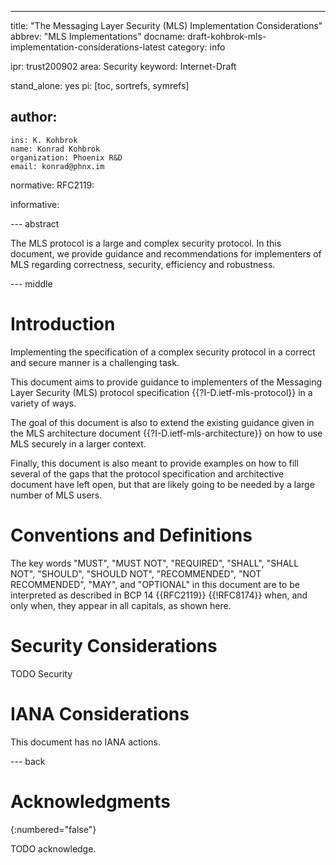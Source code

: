---
title: "The Messaging Layer Security (MLS) Implementation Considerations"
abbrev: "MLS Implementations"
docname: draft-kohbrok-mls-implementation-considerations-latest
category: info

ipr: trust200902
area: Security
keyword: Internet-Draft

stand_alone: yes
pi: [toc, sortrefs, symrefs]

author:
 -
    ins: K. Kohbrok
    name: Konrad Kohbrok
    organization: Phoenix R&D
    email: konrad@phnx.im

normative:
  RFC2119:

informative:



--- abstract

The MLS protocol is a large and complex security protocol. In this document, we
provide guidance and recommendations for implementers of MLS regarding
correctness, security, efficiency and robustness.

--- middle

# Introduction

Implementing the specification of a complex security protocol in a correct and
secure manner is a challenging task.

This document aims to provide guidance to implementers of the Messaging
Layer Security (MLS) protocol specification {{?I-D.ietf-mls-protocol}} in a
variety of ways.

The goal of this document is also to extend the existing guidance given in the
MLS architecture document {{?I-D.ietf-mls-architecture}} on how to use MLS
securely in a larger context.

Finally, this document is also meant to provide examples on how to fill several
of the gaps that the protocol specification and architective document have left
open, but that are likely going to be needed by a large number of MLS users.

# Conventions and Definitions

The key words "MUST", "MUST NOT", "REQUIRED", "SHALL", "SHALL NOT", "SHOULD",
"SHOULD NOT", "RECOMMENDED", "NOT RECOMMENDED", "MAY", and "OPTIONAL" in this
document are to be interpreted as described in BCP 14 {{RFC2119}} {{!RFC8174}}
when, and only when, they appear in all capitals, as shown here.


# Security Considerations

TODO Security


# IANA Considerations

This document has no IANA actions.



--- back

# Acknowledgments
{:numbered="false"}

TODO acknowledge.
